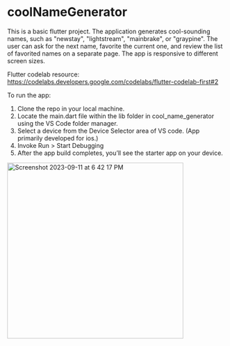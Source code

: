 # coolNameGenerator
This is a basic flutter project. The application generates cool-sounding names, such as "newstay", "lightstream", "mainbrake", or "graypine". The user can ask for the next name, favorite the current one, and review the list of favorited names on a separate page. The app is responsive to different screen sizes.

Flutter codelab resource: https://codelabs.developers.google.com/codelabs/flutter-codelab-first#2

To run the app: 
1. Clone the repo in your local machine. 
2. Locate the main.dart file within the lib folder in cool_name_generator using the VS Code folder manager. 
3. Select a device from the Device Selector area of VS code. (App primarily developed for ios.)
4. Invoke Run > Start Debugging
5. After the app build completes, you’ll see the starter app on your device.

<img width="405" alt="Screenshot 2023-09-11 at 6 42 17 PM" src="https://github.com/AyonDebnath/coolNameGenerator/assets/83230735/7f49af6a-35e7-4cf6-8291-476288fa1767">
